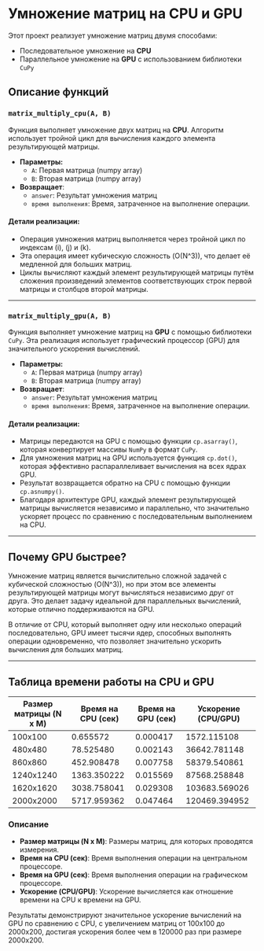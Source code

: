 # Умножение матриц на CPU и GPU

Этот проект реализует умножение матриц двумя способами:
- Последовательное умножение на **CPU**
- Параллельное умножение на **GPU** с использованием библиотеки `CuPy`

## Описание функций

### `matrix_multiply_cpu(A, B)`
Функция выполняет умножение двух матриц на **CPU**.
Алгоритм использует тройной цикл для вычисления каждого элемента результирующей матрицы. 

- **Параметры:**
  - `A`: Первая матрица (numpy array)
  - `B`: Вторая матрица (numpy array)
- **Возвращает**:
  - `answer`: Результат умножения матриц
  - `время выполнения`: Время, затраченное на выполнение операции.

#### Детали реализации:
- Операция умножения матриц выполняется через тройной цикл по индексам \(i\), \(j\) и \(k\). 
- Эта операция имеет кубическую сложность \(O(N^3)\), что делает её медленной для больших матриц.
- Циклы вычисляют каждый элемент результирующей матрицы путём сложения произведений элементов соответствующих строк первой матрицы и столбцов второй матрицы.

---

### `matrix_multiply_gpu(A, B)`
Функция выполняет умножение матриц на **GPU** с помощью библиотеки `CuPy`. Эта реализация использует графический процессор (GPU) для значительного ускорения вычислений.

- **Параметры:**
  - `A`: Первая матрица (numpy array)
  - `B`: Вторая матрица (numpy array)
- **Возвращает**:
  - `answer`: Результат умножения матриц
  - `время выполнения`: Время, затраченное на выполнение операции.

#### Детали реализации:
- Матрицы передаются на GPU с помощью функции `cp.asarray()`, которая конвертирует массивы `NumPy` в формат `CuPy`.
- Для умножения матриц на GPU используется функция `cp.dot()`, которая эффективно распараллеливает вычисления на всех ядрах GPU.
- Результат возвращается обратно на CPU с помощью функции `cp.asnumpy()`.
- Благодаря архитектуре GPU, каждый элемент результирующей матрицы вычисляется независимо и параллельно, что значительно ускоряет процесс по сравнению с последовательным выполнением на CPU.

---

## Почему GPU быстрее?
Умножение матриц является вычислительно сложной задачей с кубической сложностью \(O(N^3)\), но при этом все элементы результирующей матрицы могут вычисляться независимо друг от друга. Это делает задачу идеальной для параллельных вычислений, которые отлично поддерживаются на GPU. 

В отличие от CPU, который выполняет одну или несколько операций последовательно, GPU имеет тысячи ядер, способных выполнять операции одновременно, что позволяет значительно ускорить вычисления для больших матриц.

---

## Таблица времени работы на CPU и GPU

| Размер матрицы (N x M) | Время на CPU (сек) | Время на GPU (сек) | Ускорение (CPU/GPU) |
|------------------------|--------------------|--------------------|---------------------|
| 100x100                | 0.655572           | 0.000417           | 1572.115108         |
| 480х480                | 78.525480          | 0.002143           | 36642.781148        |
| 860x860                | 452.908478         | 0.007758           | 58379.540861        |
| 1240x1240              | 1363.350222        | 0.015569           | 87568.258848        |
| 1620x1620              | 3038.758041        | 0.029308           | 103683.569026       |
| 2000x2000              | 5717.959362        | 0.047464           | 120469.394952       |

### Описание

- **Размер матрицы (N x M)**: Размеры матриц, для которых проводятся измерения.
- **Время на CPU (сек)**: Время выполнения операции на центральном процессоре.
- **Время на GPU (сек)**: Время выполнения операции на графическом процессоре.
- **Ускорение (CPU/GPU)**: Ускорение вычисляется как отношение времени на CPU к времени на GPU.

Результаты демонстрируют значительное ускорение вычислений на GPU по сравнению с CPU, с увеличением матриц от 100x100 до 2000x200, достигая ускорения более чем в 120000 раз при размере 2000x200.
